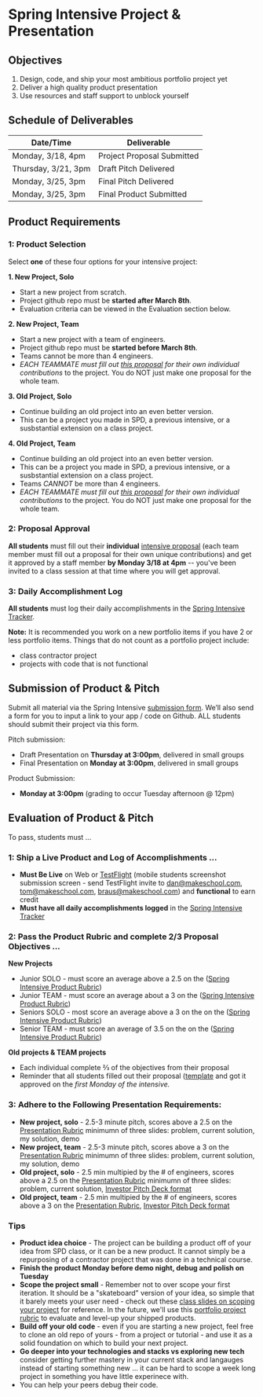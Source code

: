 # Spring Intensive Project & Presentation

## Objectives
1. Design, code, and ship your most ambitious portfolio project yet
2. Deliver a high quality product presentation
3. Use resources and staff support to unblock yourself

## Schedule of Deliverables
| **Date/Time**                     | **Deliverable** |
| --------------------------------- | ------------------------------------- |
| Monday, 3/18, 4pm                 | Project Proposal Submitted      |
| Thursday, 3/21, 3pm               | Draft Pitch Delivered      |
| Monday, 3/25, 3pm                 | Final Pitch Delivered      |
| Monday, 3/25, 3pm                 | Final Product Submitted      |

## Product Requirements
### 1: Product Selection

Select **one** of these four options for your intensive project:

**1. New Project, Solo**
- Start a new project from scratch.
- Project github repo must be **started after March 8th**.
- Evaluation criteria can be viewed in the Evaluation section below.

**2. New Project, Team**
- Start a new project with a team of engineers.
- Project github repo must be **started before March 8th**.
- Teams cannot be more than 4 engineers.
- *EACH TEAMMATE must fill out [this proposal](https://docs.google.com/document/d/1pZh24HKYJlB7uuVZB1C8KNeBNC2VdzD8X87PVHwXpqU/edit#heading=h.rwkd8l4c90sq) for their own individual contributions* to the project. You do NOT just make one proposal for the whole team.

**3. Old Project, Solo**
- Continue building an old project into an even better version.
- This can be a project you made in SPD, a previous intensive, or a susbstantial extension on a class project. 

**4. Old Project, Team**

- Continue building an old project into an even better version.
- This can be a project you made in SPD, a previous intensive, or a susbstantial extension on a class project.
- Teams *CANNOT* be more than 4 engineers.
- *EACH TEAMMATE must fill out [this proposal](https://docs.google.com/document/d/1pZh24HKYJlB7uuVZB1C8KNeBNC2VdzD8X87PVHwXpqU/edit#heading=h.rwkd8l4c90sq) for their own individual contributions* to the project. You do NOT just make one proposal for the whole team.

### 2: Proposal Approval

**All students** must fill out their **individual** [intensive proposal](https://docs.google.com/document/d/1pZh24HKYJlB7uuVZB1C8KNeBNC2VdzD8X87PVHwXpqU/edit#heading=h.rwkd8l4c90sq) (each team member must fill out a proposal for their own unique contributions) and get it approved by a staff member **by Monday 3/18 at 4pm** -- you've been invited to a class session at that time where you will get approval.

### 3: Daily Accomplishment Log

**All students** must log their daily accomplishments in the [Spring Intensive Tracker](https://docs.google.com/spreadsheets/d/15EY3XHtl9sFqwbSW_EmUFhiQvBLQfpRoFxQFO1KmnOM/edit#gid=0).

**Note:** It is recommended you work on a new portfolio items if you have 2 or less portfolio items. Things that do not count as a portfolio project include:
- class contractor project
- projects with code that is not functional

## Submission of Product & Pitch 

Submit all material via the Spring Intensive [submission form](https://docs.google.com/forms/d/e/1FAIpQLScR8POWOd5pvtX_7SkqViy7VmQMJ9nJ2b0uzfDqgoBALM5MTA/viewform?usp=sf_link). We’ll also send a form for you to input a link to your app / code on Github. ALL students should submit their project via this form.

Pitch submission: 
  - Draft Presentation on **Thursday at 3:00pm**, delivered in small groups
  - Final Presentation on **Monday at 3:00pm**, delivered in small groups

Product Submission:
  - **Monday at 3:00pm** (grading to occur Tuesday afternoon @ 12pm)

## Evaluation of Product & Pitch

To pass, students must ...

### 1: Ship a Live Product and Log of Accomplishments ...
 - **Must Be Live** on Web or [TestFlight](https://developer.apple.com/testflight/) (mobile students screenshot submission screen - send TestFlight invite to dan@makeschool.com, tom@makeschool.com, braus@makeschool.com) and **functional** to earn credit
 - **Must have all daily accomplishments logged** in the [Spring Intensive Tracker](https://docs.google.com/spreadsheets/d/15EY3XHtl9sFqwbSW_EmUFhiQvBLQfpRoFxQFO1KmnOM/edit#gid=0)

### 2: Pass the Product Rubric and complete 2/3 Proposal Objectives ...
**New Projects**
 - Junior SOLO - must score an average above a 2.5 on the ([Spring Intensive Product Rubric](https://docs.google.com/document/d/1IOQDmohLBEBT-hyr-2vgw1mbZUNsq3fHxVfH0oRmVt0/edit))
 - Junior TEAM - must score an average about a 3 on the ([Spring Intensive Product Rubric](https://docs.google.com/document/d/1IOQDmohLBEBT-hyr-2vgw1mbZUNsq3fHxVfH0oRmVt0/edit))
 - Seniors SOLO - most score an average above a 3 on the on the ([Spring Intensive Product Rubric](https://docs.google.com/document/d/1IOQDmohLBEBT-hyr-2vgw1mbZUNsq3fHxVfH0oRmVt0/edit))
 - Senior TEAM - must score an average of 3.5 on the on the ([Spring Intensive Product Rubric](https://docs.google.com/document/d/1IOQDmohLBEBT-hyr-2vgw1mbZUNsq3fHxVfH0oRmVt0/edit))

**Old projects & TEAM projects**
 - Each individual complete ⅔ of the objectives from their proposal 
 - Reminder that all students filled out their proposal ([template](https://docs.google.com/document/d/1pZh24HKYJlB7uuVZB1C8KNeBNC2VdzD8X87PVHwXpqU/edit) and got it approved on the *first Monday of the intensive.*

### 3: Adhere to the Following Presentation Requirements:
 - **New project, solo** - 2.5-3 minute pitch, scores above a 2.5 on the [Presentation Rubric](http://make.sc/presentation-rubric) minimumn of three slides: problem, current solution, my solution, demo
 - **New project, team** - 2.5-3 minute pitch, scores above a 3 on the [Presentation Rubric](http://make.sc/presentation-rubric) minimumn of three slides: problem, current solution, my solution, demo
 - **Old project, solo** - 2.5 min multipied by the # of engineers, scores above a 2.5 on the [Presentation Rubric](http://make.sc/presentation-rubric) minimumn of three slides: problem, current solution, [Investor Pitch Deck format](https://docs.google.com/presentation/d/1BYsmchzoaEG3WQXHHqlVgRPYsXuRqg3s-c-e1QbPKdk/edit#slide=id.g4d9b23a699_0_52)
 - **Old project, team** - 2.5 min multipied by the # of engineers, scores above a 3 on the [Presentation Rubric](http://make.sc/presentation-rubric), [Investor Pitch Deck format](https://docs.google.com/presentation/d/1BYsmchzoaEG3WQXHHqlVgRPYsXuRqg3s-c-e1QbPKdk/edit#slide=id.g4d9b23a699_0_52)


### Tips
- **Product idea choice** - The project can be building a product off of your idea from SPD class, or it can be a new product. It cannot simply be a repurposing of a contractor project that was done in a technical course.
- **Finish the product Monday before demo night, debug and polish on Tuesday**
- **Scope the project small** - Remember not to over scope your first iteration. It should be a "skateboard" version of your idea, so simple that it barely meets your user need - check out these [class slides on scoping your project](https://docs.google.com/presentation/d/1UKVsUOCxQPNT3P42cvsTYxhNl7lpsDHjJew_a5K1JaM/preview?slide=id.p) for reference.  In the future, we'll use this [portfolio project rubric](https://docs.google.com/document/d/1nd70y0jzxD31mgxvwxgXxUY_Bi4YAN_kX9To_M0UilI/preview) to evaluate and level-up your shipped products.
- **Build off your old code** - even if you are starting a new project, feel free to clone an old repo of yours - from a project or tutorial - and use it as a solid foundation on which to build your next project.
- **Go deeper into your technologies and stacks vs exploring new tech** consider getting further mastery in your current stack and langauges instead of starting something new ... it can be hard to scope a week long project in something you have little experinece with.
- You can help your peers debug their code.
